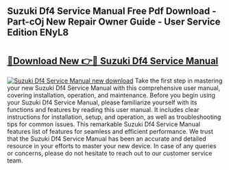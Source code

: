 ## Suzuki Df4 Service Manual Free Pdf Download - Part-cOj New Repair Owner Guide - User Service Edition ENyL8

# <h2><a href="http://bc86234.oget.top/?id=Suzuki+Df4+Service+Manual">🔗Download New 👉🔴 Suzuki Df4 Service Manual</a></h2>

[![Suzuki Df4 Service Manual new download](https://i.imgur.com/5g1atiW.png)](http://bc86234.oget.top/?id=Suzuki+Df4+Service+Manual)
Take the first step in mastering your new Suzuki Df4 Service Manual with this comprehensive user manual, covering installation, operation, and maintenance. Before you begin using your Suzuki Df4 Service Manual, please familiarize yourself with its functions and features by reading this user manual. It includes clear instructions for installation, setup, and operation, as well as troubleshooting tips for common issues. This remarkable Suzuki Df4 Service Manual features list of features for seamless and efficient performance. We trust that the Suzuki Df4 Service Manual has been an accurate and detailed resource in your efforts to master your new device. In case of any queries or concerns, please do not hesitate to reach out to our customer service team.
